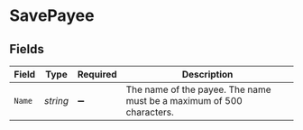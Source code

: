 # SavePayee


## Fields

| Field                                                                | Type                                                                 | Required                                                             | Description                                                          |
| -------------------------------------------------------------------- | -------------------------------------------------------------------- | -------------------------------------------------------------------- | -------------------------------------------------------------------- |
| `Name`                                                               | *string*                                                             | :heavy_minus_sign:                                                   | The name of the payee. The name must be a maximum of 500 characters. |